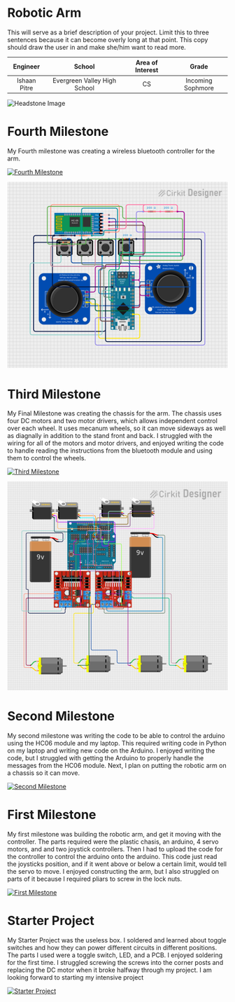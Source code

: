 ﻿# Robotic Arm
This will serve as a brief description of your project. Limit this to three sentences because it can become overly long at that point. This copy should draw the user in and make she/him want to read more.

| **Engineer** | **School** | **Area of Interest** | **Grade** |
|:--:|:--:|:--:|:--:|
| Ishaan Pitre | Evergreen Valley High School | CS | Incoming Sophmore

![Headstone Image](https://lh3.googleusercontent.com/pw/AM-JKLULu_SGJHWNf5H9RkK2Zo9vDu6QjKpNixUshrtd3fzGUJ6KBX79XtCuGAH0mQICQG0wmPqLbB_xIdFGUHYgJVc84xRTEENcnqlUuQRLRFyTpRmPtAElb1nQik4K1VTSwAuwYLFYlX-zBZSxIO5ysYM=s617-no?authuser=0)

# Fourth Milestone
My Fourth milestone was creating a wireless bluetooth controller for the arm.

[![Fourth Milestone](https://i3.ytimg.com/vi/vALL3zzjYSw/maxresdefault.jpg )]([https://www.youtube.com/watch?v=BJ-xbMezrw0](https://www.youtube.com/watch?v=vALL3zzjYSw) "Fourth Milestone")

![Diagram1 Image](https://github.com/BlueStamp-Engineering-2022/Ishaan_BSE_Project/blob/main/controller.png)

# Third Milestone
My Final Milestone was creating the chassis for the arm. The chassis uses four DC motors and two motor drivers, which allows independent control over each wheel. It uses mecanum wheels, so it can move sideways as well as diagnally in addition to the stand front and back. I struggled with the wiring for all of the motors and motor drivers, and enjoyed writing the code to handle reading the instructions from the bluetooth module and using them to control the wheels.

[![Third Milestone](https://i3.ytimg.com/vi/BJ-xbMezrw0/maxresdefault.jpg )](https://www.youtube.com/watch?v=BJ-xbMezrw0 "Third Milestone")

![Diagram2 Image](https://github.com/BlueStamp-Engineering-2022/Ishaan_BSE_Project/blob/main/diagram2.png)

# Second Milestone
My second milestone was writing the code to be able to control the arduino using the HC06 module and my laptop. This required writing code in Python on my laptop and writing new code on the Arduino. I enjoyed writing the code, but I struggled with getting the Arduino to properly handle the messages from the HC06 module. Next, I plan on putting the robotic arm on a chassis so it can move. 

[![Second Milestone](https://i3.ytimg.com/vi/lm0QL82dhog/maxresdefault.jpg)](https://www.youtube.com/watch?v=lm0QL82dhog "Second Milestone")
# First Milestone
  

My first milestone was building the robotic arm, and get it moving with the controller. The parts required were the plastic chasis, an arduino, 4 servo motors, and and two joystick controllers. Then I had to upload the code for the controller to control the arduino onto the arduino. This code just read the joysticks position, and if it went above or below a certain limit, would tell the servo to move. I enjoyed constructing the arm, but I also struggled on parts of it because I required pliars to screw in the lock nuts. 

[![First Milestone](https://i3.ytimg.com/vi/Y4QfptiyApU/maxresdefault.jpg)](https://www.youtube.com/watch?v=Y4QfptiyApU "First Milestone")

# Starter Project

My Starter Project was the useless box. I soldered and learned about toggle switches and how they can power different circuits in different positions. The parts I used were a toggle switch, LED, and a PCB. I enjoyed soldering for the first time. I struggled screwing the screws into the corner posts and replacing the DC motor when it broke halfway through my project. I am looking forward to starting my intensive project

[![Starter Project](https://i3.ytimg.com/vi/FBNG_nFTxFA/maxresdefault.jpg)](https://www.youtube.com/watch?v=FBNG_nFTxFA "First Milestone")
